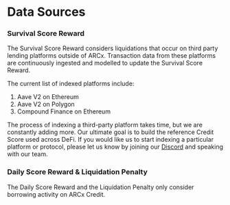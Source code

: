 # Data Sources

### Survival Score Reward

The Survival Score Reward considers liquidations that occur on third party lending platforms outside of ARCx. Transaction data from these platforms are continuously ingested and modelled to update the Survival Score Reward.

The current list of indexed platforms include:

1. Aave V2 on Ethereum
2. Aave V2 on Polygon
3. Compound Finance on Ethereum

The process of indexing a third-party platform takes time, but we are constantly adding more. Our ultimate goal is to build the reference Credit Score used across DeFi. If you would like us to start indexing a particular platform or protocol, please let us know by joining our [Discord](http://discord.gg/arcx) and speaking with our team.

### Daily Score Reward & Liquidation Penalty

The Daily Score Reward and the Liquidation Penalty only consider borrowing activity on ARCx Credit.&#x20;

